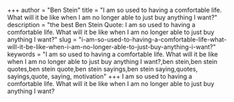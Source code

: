 +++
author = "Ben Stein"
title = "I am so used to having a comfortable life. What will it be like when I am no longer able to just buy anything I want?"
description = "the best Ben Stein Quote: I am so used to having a comfortable life. What will it be like when I am no longer able to just buy anything I want?"
slug = "i-am-so-used-to-having-a-comfortable-life-what-will-it-be-like-when-i-am-no-longer-able-to-just-buy-anything-i-want?"
keywords = "I am so used to having a comfortable life. What will it be like when I am no longer able to just buy anything I want?,ben stein,ben stein quotes,ben stein quote,ben stein sayings,ben stein saying,quotes, sayings,quote, saying, motivation"
+++
I am so used to having a comfortable life. What will it be like when I am no longer able to just buy anything I want?
